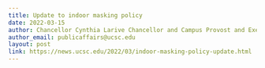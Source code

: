 ```yaml
---
title: Update to indoor masking policy
date: 2022-03-15
author: Chancellor Cynthia Larive Chancellor and Campus Provost and Executive Vice Chancellor Lori Kletzer
author_email: publicaffairs@ucsc.edu
layout: post
link: https://news.ucsc.edu/2022/03/indoor-masking-policy-update.html
---
```


